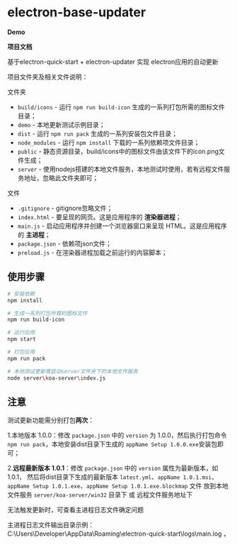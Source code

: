 # electron-base-updater

**Demo**



**项目文档**

基于electron-quick-start + electron-updater 实现 electron应用的自动更新

项目文件夹及相关文件说明：

文件夹
- `build/icons` - 运行 `npm run build-icon` 生成的一系列打包所需的图标文件目录；
- `demo` - 本地更新测试示例目录；
- `dist` - 运行 `npm run pack` 生成的一系列安装包文件目录；
- `node_modules` - 运行 `npm install` 下载的一系列依赖项文件目录；
- `public` - 静态资源目录，build/icons中的图标文件由该文件下的icon.png文件生成；
- `server` - 使用nodejs搭建的本地文件服务，本地测试时使用，若有远程文件服务地址，忽略此文件夹即可；


文件
- `.gitignore` - gitignore忽略文件；
- `index.html` - 要呈现的网页。这是应用程序的 **渲染器进程**；
- `main.js` - 启动应用程序并创建一个浏览器窗口来呈现 HTML。这是应用程序的 **主进程**；
- `package.json` - 依赖项json文件；
- `preload.js` - 在渲染器进程加载之前运行的内容脚本；


## 使用步骤

```bash
# 安装依赖
npm install

# 生成一系列打包所需的图标文件
npm run build-icon

# 运行应用
npm start

# 打包应用
npm run pack

# 本地测试更新需启动server文件夹下的本地文件服务
node server\koa-server\index.js

```

## 注意

测试更新功能需分别打包**两次**：

1.本地版本 1.0.0：修改 `package.json` 中的 `version` 为 1.0.0，然后执行打包命令 `npm run pack`，本地安装dist目录下生成的 `appName Setup 1.0.0.exe`安装包即可；

2.**远程最新版本 1.0.1**：修改 `package.json` 中的 `version` 属性为最新版本，如 1.0.1，
然后将dist目录下生成的最新版本 `latest.yml`、`appName 1.0.1.msi`、`appName Setup 1.0.1.exe`、`appName Setup 1.0.1.exe.blockmap` 文件
放到本地文件服务 `server/koa-server/win32` 目录下 或 远程文件服务地址下



无法触发更新时，可查看主进程日志文件确定问题

主进程日志文件输出目录示例：C:\Users\Developer\AppData\Roaming\electron-quick-start\logs\main.log ，
